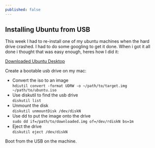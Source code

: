 ```yaml
---
published: false
---
```


## Installing Ubuntu from USB

This week I had to re-install one of my ubuntu machines when the hard drive crashed. I had to do some googling to get it done. When i got it all done i thought that was easy enough, heres how I did it:

[Downloaded Ubuntu Desktop](http://www.ubuntu.com/download/desktop)

Create a bootable usb drive on my mac:
- Convert the iso to an image  
  `hdiutil convert -format UDRW -o ~/path/to/target.img ~/path/to/ubuntu.iso`
- Use diskutil to find the usb drive  
  `diskutil list`
- Unmount the disk  
  `diskutil unmountDisk /dev/diskN`
- Use dd to put the image onto the drive  
  `sudo dd if=/path/to/downloaded.img of=/dev/rdiskN bs=1m`
- Eject the drive  
  `diskutil eject /dev/diskN`
  
Boot from the USB on the machine.